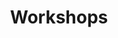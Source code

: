 ---
title: Workshops
menu: Workshops
onpage_menu: false
body_classes: "header-light"
content:
    items: '@self.modular'
    order:
        custom:
            - _hero
            - _highlights
            - _features-intro-python-genetic-algorithms
            - _intro-python-genetic-algorithms
            - _features-intro-latex
            - _intro-latex
            - _features-recreational-maths
            - _recreational-maths
            - _features-hands-on-cryptography
            - _hands-on-cryptography
            - _features-more-to-come
---